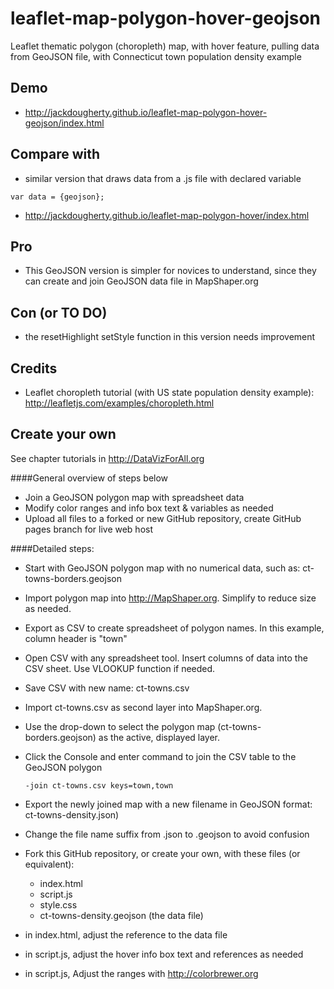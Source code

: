 # leaflet-map-polygon-hover-geojson
Leaflet thematic polygon (choropleth) map, with hover feature, pulling data from GeoJSON file, with Connecticut town population density example

## Demo
- http://jackdougherty.github.io/leaflet-map-polygon-hover-geojson/index.html

## Compare with
- similar version that draws data from a .js file with declared variable
```
var data = {geojson};
```
- http://jackdougherty.github.io/leaflet-map-polygon-hover/index.html

## Pro
- This GeoJSON version is simpler for novices to understand, since they can create and join GeoJSON data file in MapShaper.org

## Con (or TO DO)
- the resetHighlight setStyle function in this version needs improvement

## Credits
- Leaflet choropleth tutorial (with US state population density example): http://leafletjs.com/examples/choropleth.html

## Create your own

See chapter tutorials in http://DataVizForAll.org

####General overview of steps below
- Join a GeoJSON polygon map with spreadsheet data
- Modify color ranges and info box text & variables as needed
- Upload all files to a forked or new GitHub repository, create GitHub pages branch for live web host

####Detailed steps:
- Start with GeoJSON polygon map with no numerical data, such as: ct-towns-borders.geojson
- Import polygon map into http://MapShaper.org. Simplify to reduce size as needed.
- Export as CSV to create spreadsheet of polygon names. In this example, column header is "town"
- Open CSV with any spreadsheet tool. Insert columns of data into the CSV sheet. Use VLOOKUP function if needed.
- Save CSV with new name: ct-towns.csv
- Import ct-towns.csv as second layer into MapShaper.org.
- Use the drop-down to select the polygon map (ct-towns-borders.geojson) as the active, displayed layer.
- Click the Console and enter command to join the CSV table to the GeoJSON polygon
  ```
  -join ct-towns.csv keys=town,town
  ```
- Export the newly joined map with a new filename in GeoJSON format: ct-towns-density.json)
- Change the file name suffix from .json to .geojson to avoid confusion
- Fork this GitHub repository, or create your own, with these files (or equivalent):
  - index.html
  - script.js
  - style.css
  - ct-towns-density.geojson  (the data file)

- in index.html, adjust the reference to the data file
- in script.js, adjust the hover info box text and references as needed
- in script.js, Adjust the ranges with http://colorbrewer.org

